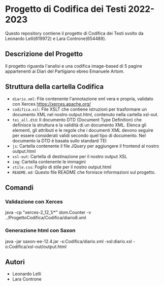 # Progetto di Codifica dei Testi 2022-2023

Questo repository contiene il progetto di Codifica dei Testi svolto da Leonardo Lelli(619972) e Lara Controne(654489).

## Descrizione del Progetto

Il progetto riguarda l'analisi e una codifica image-based di 5 pagine appartenenti ai Diari del Partigiano ebreo Emanuele Artom.

## Struttura della cartella Codifica

- `diario.xml`: File contenente l'annotazione xml vera e propria, validato con Xerces https://xerces.apache.org/
- `codifica.xsl`: File XSLT che contiene istruzioni per trasformare un documento XML nel nostro output.html, contenuto nella cartella xsl-out.
- `tei_all.dtd`: Il documento DTD (Document Type Definition) che definisce la struttura e la validità di un documento XML. Elenca gli elementi, gli attributi e le regole che i documenti XML devono seguire per essere considerati validi secondo quel tipo di documento. Nel documento la DTD è basata sullo standard TEI
- `js`: Cartella contenente il file JQuery per aggiungere il frontend al nostro output.html
- `xsl-out`: Cartella di destinazione per il nostro output XSL
- `img`: Cartella contenente le immagini
- `stile.css`: Foglio di stile per il nostro output.html
- `README.md`: Questo file README che fornisce informazioni sul progetto.

## Comandi

### Validazione con Xerces

 java -cp "xerces-2_12_1/*" dom.Counter -v ../ProgettoCodifica/Codifica/diario8.xml 

### Generazione html con Saxon

java -jar saxon-ee-12.4.jar -s:Codifica/diario.xml -xsl:diario.xsl -o:Codifica/xsl-out/output.html


## Autori

- Leonardo Lelli
- Lara Controne
